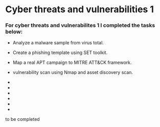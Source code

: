 # Cyber threats and vulnerabilities 1

### For cyber threats and vulnerabilites 1 I completed the tasks below:

- Analyze a malware sample from virus total.
- Create a phishing template using SET toolkit.
- Map a real APT campaign to MITRE ATT&CK framework.
- vulnerability scan using Nmap and asset discovery scan.

-
-
-
-
-
-
to be completed